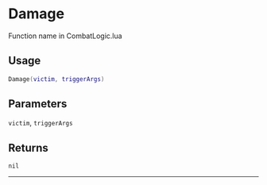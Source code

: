 # Damage
Function name in CombatLogic.lua
## Usage
```lua
Damage(victim, triggerArgs)
```
## Parameters
`victim`, `triggerArgs`
## Returns
`nil`

---